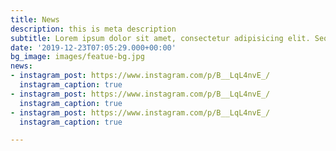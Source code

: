 ```yaml
---
title: News
description: this is meta description
subtitle: Lorem ipsum dolor sit amet, consectetur adipisicing elit. Sequi, repudiandae.
date: '2019-12-23T07:05:29.000+00:00'
bg_image: images/featue-bg.jpg
news:
- instagram_post: https://www.instagram.com/p/B__LqL4nvE_/
  instagram_caption: true
- instagram_post: https://www.instagram.com/p/B__LqL4nvE_/
  instagram_caption: true
- instagram_post: https://www.instagram.com/p/B__LqL4nvE_/
  instagram_caption: true

---
```

